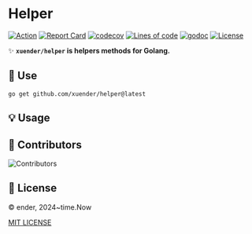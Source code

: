 # Helper

[![Action][action-svg]][action-url]
[![Report Card][goreport-svg]][goreport-url]
[![codecov][codecov-svg]][codecov-url]
[![Lines of code][lines-svg]][lines-url]
[![godoc][godoc-svg]][godoc-url]
[![License][license-svg]][license-url]

✨ **`xuender/helper` is helpers methods for Golang.**

## 🚀 Use

```shell
go get github.com/xuender/helper@latest
```


## 💡 Usage

## 👤 Contributors

![Contributors][contributors-svg]

## 📝 License

© ender, 2024~time.Now

[MIT LICENSE][license-url]

[action-url]: https://github.com/xuender/helper/actions
[action-svg]: https://github.com/xuender/helper/workflows/Go/badge.svg

[goreport-url]: https://goreportcard.com/report/github.com/xuender/helper
[goreport-svg]: https://goreportcard.com/badge/github.com/xuender/helper

[codecov-url]: https://codecov.io/gh/xuender/helper
[codecov-svg]: https://codecov.io/gh/xuender/helper/graph/badge.svg?token=JCGCZVYA0L

[godoc-url]: https://godoc.org/github.com/xuender/helper
[godoc-svg]: https://godoc.org/github.com/xuender/helper?status.svg

[license-url]: https://github.com/xuender/helper/blob/master/LICENSE
[license-svg]: https://img.shields.io/badge/license-MIT-blue.svg

[contributors-svg]: https://contrib.rocks/image?repo=xuender/helper

[lines-svg]: https://sloc.xyz/github/xuender/helper
[lines-url]: https://github.com/boyter/scc
